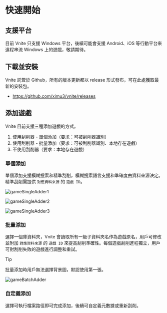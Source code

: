 # 快速開始

## 支援平台

目前 Vnite 只支援 Windows 平台，後續可能會支援 Android、iOS 等行動平台來遠程串流 Windows 上的遊戲，敬請期待。

## 下載並安裝

Vnite 託管於 Github，所有的版本更新都以 release 形式發布，可在此處獲取最新的安裝包。

- https://github.com/ximu3/vnite/releases

## 添加遊戲

Vnite 目前支援三種添加遊戲的方式。

1. 使用刮削器 - 單個添加（要求：可被刮削器識別）
2. 使用刮削器 - 批量添加（要求：可被刮削器識別、本地存在遊戲）
3. 不使用刮削器（要求：本地存在遊戲）

### 單個添加

單個添加支援模糊搜索和精準刮削，模糊搜索語言支援和準確度由資料來源決定。精準刮削需提供 `對應資料來源` 的 `遊戲 ID`。

![gameSingleAdder1](https://img.timero.xyz/i/2025/04/02/67ecf19c18a3c.webp)

![gameSingleAdder2](https://img.timero.xyz/i/2025/04/02/67ecf1b1b35d8.webp)

![gameSingleAdder3](https://img.timero.xyz/i/2025/04/02/67ecf1c222240.webp)

### 批量添加

選擇一個庫資料夾，Vnite 會讀取所有一級子資料夾名作為遊戲原名，用戶可修改並附加 `對應資料來源` 的 `遊戲 ID` 來提高刮削準確性。每個遊戲刮削進程獨立，用戶可對刮削失敗的遊戲進行調整和重試。

> [!TIP]
> 批量添加時用戶無法選擇背景圖，默認使用第一張。

![gameBatchAdder](https://img.timero.xyz/i/2025/04/02/67ecf1ec53201.webp)

### 自定義添加

選擇可執行檔案路徑即可完成添加，後續可自定義元數據或重新刮削。

